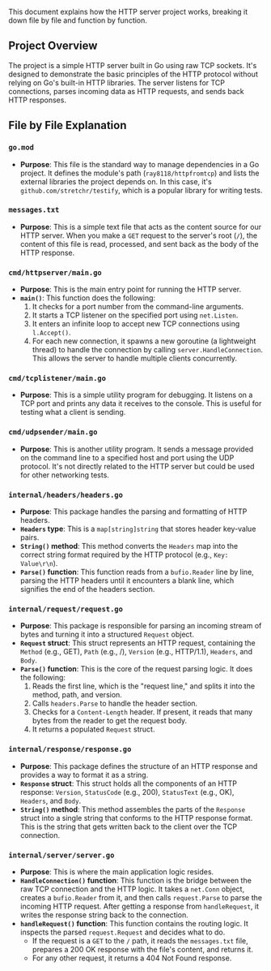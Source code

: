 This document explains how the HTTP server project works, breaking it down file by file and function by function.

## Project Overview

The project is a simple HTTP server built in Go using raw TCP sockets. It's designed to demonstrate the basic principles of the HTTP protocol without relying on Go's built-in HTTP libraries. The server listens for TCP connections, parses incoming data as HTTP requests, and sends back HTTP responses.

## File by File Explanation

### `go.mod`

*   **Purpose**: This file is the standard way to manage dependencies in a Go project. It defines the module's path (`ray8118/httpfromtcp`) and lists the external libraries the project depends on. In this case, it's `github.com/stretchr/testify`, which is a popular library for writing tests.

### `messages.txt`

*   **Purpose**: This is a simple text file that acts as the content source for our HTTP server. When you make a `GET` request to the server's root (`/`), the content of this file is read, processed, and sent back as the body of the HTTP response.

### `cmd/httpserver/main.go`

*   **Purpose**: This is the main entry point for running the HTTP server.
*   **`main()`**: This function does the following:
    1.  It checks for a port number from the command-line arguments.
    2.  It starts a TCP listener on the specified port using `net.Listen`.
    3.  It enters an infinite loop to accept new TCP connections using `l.Accept()`.
    4.  For each new connection, it spawns a new goroutine (a lightweight thread) to handle the connection by calling `server.HandleConnection`. This allows the server to handle multiple clients concurrently.

### `cmd/tcplistener/main.go`

*   **Purpose**: This is a simple utility program for debugging. It listens on a TCP port and prints any data it receives to the console. This is useful for testing what a client is sending.

### `cmd/udpsender/main.go`

*   **Purpose**: This is another utility program. It sends a message provided on the command line to a specified host and port using the UDP protocol. It's not directly related to the HTTP server but could be used for other networking tests.

### `internal/headers/headers.go`

*   **Purpose**: This package handles the parsing and formatting of HTTP headers.
*   **`Headers` type**: This is a `map[string]string` that stores header key-value pairs.
*   **`String()` method**: This method converts the `Headers` map into the correct string format required by the HTTP protocol (e.g., `Key: Value\r\n`).
*   **`Parse()` function**: This function reads from a `bufio.Reader` line by line, parsing the HTTP headers until it encounters a blank line, which signifies the end of the headers section.

### `internal/request/request.go`

*   **Purpose**: This package is responsible for parsing an incoming stream of bytes and turning it into a structured `Request` object.
*   **`Request` struct**: This struct represents an HTTP request, containing the `Method` (e.g., GET), `Path` (e.g., /), `Version` (e.g., HTTP/1.1), `Headers`, and `Body`.
*   **`Parse()` function**: This is the core of the request parsing logic. It does the following:
    1.  Reads the first line, which is the "request line," and splits it into the method, path, and version.
    2.  Calls `headers.Parse` to handle the header section.
    3.  Checks for a `Content-Length` header. If present, it reads that many bytes from the reader to get the request body.
    4.  It returns a populated `Request` struct.

### `internal/response/response.go`

*   **Purpose**: This package defines the structure of an HTTP response and provides a way to format it as a string.
*   **`Response` struct**: This struct holds all the components of an HTTP response: `Version`, `StatusCode` (e.g., 200), `StatusText` (e.g., OK), `Headers`, and `Body`.
*   **`String()` method**: This method assembles the parts of the `Response` struct into a single string that conforms to the HTTP response format. This is the string that gets written back to the client over the TCP connection.

### `internal/server/server.go`

*   **Purpose**: This is where the main application logic resides.
*   **`HandleConnection()` function**: This function is the bridge between the raw TCP connection and the HTTP logic. It takes a `net.Conn` object, creates a `bufio.Reader` from it, and then calls `request.Parse` to parse the incoming HTTP request. After getting a response from `handleRequest`, it writes the response string back to the connection.
*   **`handleRequest()` function**: This function contains the routing logic. It inspects the parsed `request.Request` and decides what to do. 
    *   If the request is a `GET` to the `/` path, it reads the `messages.txt` file, prepares a 200 OK response with the file's content, and returns it.
    *   For any other request, it returns a 404 Not Found response.
